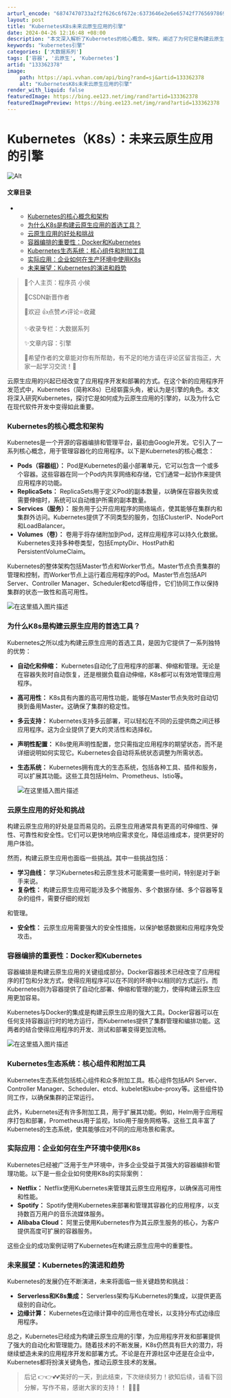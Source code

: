 ```yaml
---
arturl_encode: "68747470733a2f2f626c6f672e:6373646e2e6e65742f77656978696e5f36353137353339382f:61727469636c652f64657461696c732f313333333632333738"
layout: post
title: "KubernetesK8s未来云原生应用的引擎"
date: 2024-04-26 12:16:48 +08:00
description: "本文深入解析了Kubernetes的核心概念、架构，阐述了为何它是构建云原生应用的首选工具，讨论了其"
keywords: "kubernetes引擎"
categories: ['大数据系列']
tags: ['容器', '云原生', 'Kubernetes']
artid: "133362378"
image:
    path: https://api.vvhan.com/api/bing?rand=sj&artid=133362378
    alt: "KubernetesK8s未来云原生应用的引擎"
render_with_liquid: false
featuredImage: https://bing.ee123.net/img/rand?artid=133362378
featuredImagePreview: https://bing.ee123.net/img/rand?artid=133362378
---
```


# Kubernetes（K8s）：未来云原生应用的引擎

![Alt](https://i-blog.csdnimg.cn/blog_migrate/3a33cd4d874019d18231681fb0f3eb9b.gif#pic_center)

#### 文章目录

* + [Kubernetes的核心概念和架构](#Kubernetes_12)
  + [为什么K8s是构建云原生应用的首选工具？](#K8s_27)
  + [云原生应用的好处和挑战](#_42)
  + [容器编排的重要性：Docker和Kubernetes](#DockerKubernetes_56)
  + [Kubernetes生态系统：核心组件和附加工具](#Kubernetes_63)
  + [实际应用：企业如何在生产环境中使用K8s](#K8s_69)
  + [未来展望：Kubernetes的演进和趋势](#Kubernetes_81)

> 🎈个人主页：程序员 小侯
>   
> 🎐CSDN新晋作者
>   
> 🎉欢迎 👍点赞✍评论⭐收藏
>   
> ✨收录专栏：大数据系列
>   
> ✨文章内容：引擎
>   
> 🤝希望作者的文章能对你有所帮助，有不足的地方请在评论区留言指正，大家一起学习交流！🤗

云原生应用的兴起已经改变了应用程序开发和部署的方式。在这个新的应用程序开发范式中，Kubernetes（简称K8s）已经崭露头角，被认为是引擎的角色。本文将深入研究Kubernetes，探讨它是如何成为云原生应用的引擎的，以及为什么它在现代软件开发中变得如此重要。

### Kubernetes的核心概念和架构

Kubernetes是一个开源的容器编排和管理平台，最初由Google开发。它引入了一系列核心概念，用于管理容器化的应用程序。以下是Kubernetes的核心概念：

* **Pods（容器组）：**
  Pod是Kubernetes的最小部署单元，它可以包含一个或多个容器。这些容器在同一个Pod内共享网络和存储，它们通常一起协作来提供应用程序的功能。
* **ReplicaSets：**
  ReplicaSets用于定义Pod的副本数量，以确保在容器失败或需要伸缩时，系统可以自动维护所需的副本数量。
* **Services（服务）：**
  服务用于公开应用程序的网络端点，使其能够在集群内和集群外访问。Kubernetes提供了不同类型的服务，包括ClusterIP、NodePort和LoadBalancer。
* **Volumes（卷）：**
  卷用于将存储附加到Pod，这样应用程序可以持久化数据。Kubernetes支持多种卷类型，包括EmptyDir、HostPath和PersistentVolumeClaim。

Kubernetes的整体架构包括Master节点和Worker节点。Master节点负责集群的管理和控制，而Worker节点上运行着应用程序的Pod。Master节点包括API Server、Controller Manager、Scheduler和etcd等组件，它们协同工作以保持集群的状态一致性和高可用性。
  
![在这里插入图片描述](https://i-blog.csdnimg.cn/blog_migrate/091ace5e43cf10f71c879071281f0602.png)

### 为什么K8s是构建云原生应用的首选工具？

Kubernetes之所以成为构建云原生应用的首选工具，是因为它提供了一系列独特的优势：

* **自动化和伸缩：**
  Kubernetes自动化了应用程序的部署、伸缩和管理。无论是在容器失败时自动恢复，还是根据负载自动伸缩，K8s都可以有效地管理应用程序。
* **高可用性：**
  K8s具有内置的高可用性功能，能够在Master节点失败时自动切换到备用Master。这确保了集群的稳定性。
* **多云支持：**
  Kubernetes支持多云部署，可以轻松在不同的云提供商之间迁移应用程序。这为企业提供了更大的灵活性和选择权。
* **声明性配置：**
  K8s使用声明性配置，您只需指定应用程序的期望状态，而不是详细说明如何实现它。Kubernetes会自动将系统状态调整为所需状态。
* **生态系统：**
  Kubernetes拥有庞大的生态系统，包括各种工具、插件和服务，可以扩展其功能。这些工具包括Helm、Prometheus、Istio等。
    
  ![在这里插入图片描述](https://i-blog.csdnimg.cn/blog_migrate/8b69ddbddb1d3d4a9d3c6a10db527960.png)

### 云原生应用的好处和挑战

构建云原生应用的好处是显而易见的。云原生应用通常具有更高的可伸缩性、弹性、可靠性和安全性。它们可以更快地响应需求变化，降低运维成本，提供更好的用户体验。

然而，构建云原生应用也面临一些挑战。其中一些挑战包括：

* **学习曲线：**
  学习Kubernetes和云原生技术可能需要一些时间，特别是对于新手来说。
* **复杂性：**
  构建云原生应用可能涉及多个微服务、多个数据存储、多个容器等复杂的组件，需要仔细的规划

和管理。

* **安全性：**
  云原生应用需要强大的安全性措施，以保护敏感数据和应用程序免受攻击。

### 容器编排的重要性：Docker和Kubernetes

容器编排是构建云原生应用的关键组成部分。Docker容器技术已经改变了应用程序的打包和分发方式，使得应用程序可以在不同的环境中以相同的方式运行。而Kubernetes则为容器提供了自动化部署、伸缩和管理的能力，使得构建云原生应用更加容易。

Kubernetes与Docker的集成是构建云原生应用的强大工具。Docker容器可以在任何支持容器运行时的地方运行，而Kubernetes提供了集群管理和编排功能。这两者的结合使得应用程序的开发、测试和部署变得更加流畅。
  
![在这里插入图片描述](https://i-blog.csdnimg.cn/blog_migrate/b3020840b6e6644c608b36285c11946b.png)

### Kubernetes生态系统：核心组件和附加工具

Kubernetes生态系统包括核心组件和众多附加工具。核心组件包括API Server、Controller Manager、Scheduler、etcd、kubelet和kube-proxy等。这些组件协同工作，以确保集群的正常运行。

此外，Kubernetes还有许多附加工具，用于扩展其功能。例如，Helm用于应用程序打包和部署，Prometheus用于监视，Istio用于服务网格等。这些工具丰富了Kubernetes的生态系统，使其能够应对不同的应用场景和需求。

### 实际应用：企业如何在生产环境中使用K8s

Kubernetes已经被广泛用于生产环境中，许多企业受益于其强大的容器编排和管理功能。以下是一些企业如何使用K8s的实际案例：

* **Netflix：**
  Netflix使用Kubernetes来管理其云原生应用程序，以确保高可用性和性能。
* **Spotify：**
  Spotify使用Kubernetes来部署和管理其容器化的应用程序，以支持数百万用户的音乐流媒体服务。
* **Alibaba Cloud：**
  阿里云使用Kubernetes作为其云原生服务的核心，为客户提供高度可扩展的容器服务。

这些企业的成功案例证明了Kubernetes在构建云原生应用中的重要性。

### 未来展望：Kubernetes的演进和趋势

Kubernetes的发展仍在不断演进，未来将面临一些关键趋势和挑战：

* **Serverless和K8s集成：**
  Serverless架构与Kubernetes的集成，以提供更高级别的自动化。
* **边缘计算：**
  Kubernetes在边缘计算中的应用也在增长，以支持分布式边缘应用程序。

总之，Kubernetes已经成为构建云原生应用的引擎，为应用程序开发和部署提供了强大的自动化和管理能力。随着技术的不断发展，K8s仍然具有巨大的潜力，将继续塑造未来的应用程序开发和部署方式。不论是在开源社区中还是在企业中，Kubernetes都将扮演关键角色，推动云原生技术的发展。

> 后记 👉👉💕💕美好的一天，到此结束，下次继续努力！欲知后续，请看下回分解，写作不易，感谢大家的支持！！ 🌹🌹🌹